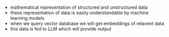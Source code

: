 * mathematical representation of structured and unstructured data
* these representation of data is easily understandable by machine learning models
* when we query vector database we will get embeddings of relavent data
* this data is fed to LLM which will provide output
